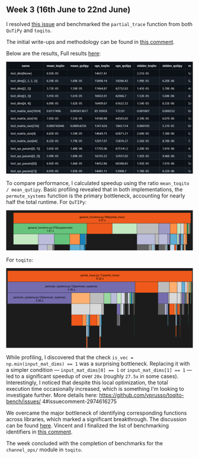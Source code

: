 ## Week 3 (16th June to 22nd June)

I resolved [this issue](https://github.com/vprusso/toqito-bench/issues/4) and benchmarked the `partial_trace` function from both `QuTiPy` and `toqito`. 

The initial write-ups and methodology can be found in [this comment](https://github.com/vprusso/toqito-bench/issues/4#issuecomment-2967868123).

Below are the results, Full results [here](https://github.com/vprusso/toqito-bench/issues/4#issuecomment-2967868123):

![Few Results](images/image-2.png)


To compare performance, I calculated speedup using the ratio `mean_toqito / mean_qutipy`. Basic profiling revealed that in both implementations, the `permute_systems` function is the primary bottleneck, accounting for nearly half the total runtime.
For `QuTIPy`:

![QuTiPy profile](images/image.png)

For `toqito`:

![toqito profile](images/image-1.png)

While profiling, I discovered that the check `is_vec = np.min(input_mat_dims) == 1` was a surprising bottleneck. Replacing it with a simpler condition — `input_mat_dims[0] == 1` or `input_mat_dims[1] == 1` — led to a significant speedup of over `20x` (roughly `27.5x` in some cases). Interestingly, I noticed that despite this local optimization, the total execution time occasionally increased, which is something I'm looking to investigate further. More details here: https://github.com/vprusso/toqito-bench/issues/
4#issuecomment-2974616275

We overcame the major bottleneck of identifying corresponding functions across libraries, which marked a significant breakthrough. The discussion can be found [here](https://github.com/vprusso/toqito-bench/issues/3#issuecomment-2988230881). Vincent and I finalized the list of benchmarking identifiers in [this comment](https://github.com/vprusso/toqito-bench/issues/3#issuecomment-2996203883).

The week concluded with the completion of benchmarks for the `channel_ops/` module in `toqito`.

